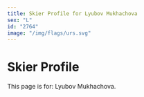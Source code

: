 ```yaml
---
title: Skier Profile for Lyubov Mukhachova
sex: "L"
id: "2764"
image: "/img/flags/urs.svg" 
---
```


# Skier Profile

This page is for: Lyubov Mukhachova.
    